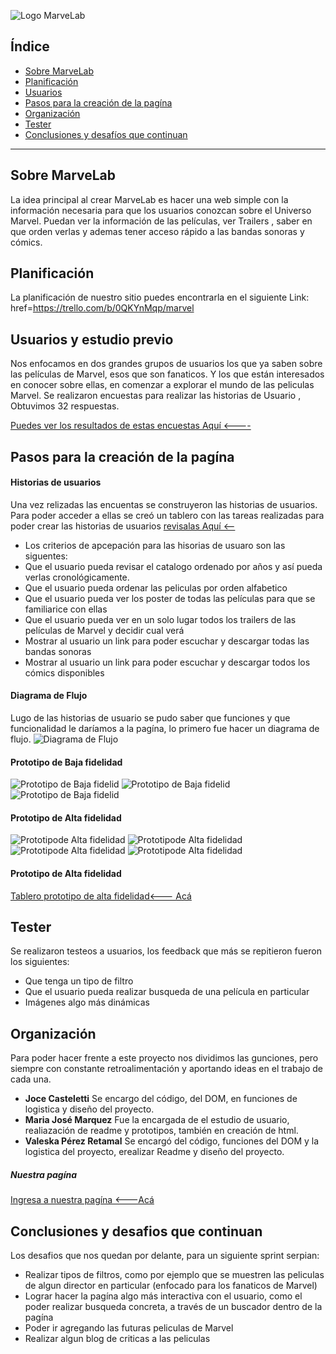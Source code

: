  ![Logo MarveLab](imagenes/LogoMarvelab.PNG)

 ## Índice

 * [Sobre MarveLab](#Sobre-MarveLab)
* [Planificación](#Planificación)
* [Usuarios](#Usuarios)
* [Pasos para la creación de la pagína](#Pasos-para-la-creación-de-la-pagina)
* [Organización](#organizacion)
* [Tester](Testeos)
* [Conclusiones y desafíos que continuan](#conclusiones-y-desafíos-que-continuan)

 ***

 ## Sobre MarveLab

La idea principal al crear MarveLab es hacer una web simple con la información necesaria para que los usuarios conozcan sobre el Universo Marvel. Puedan ver la información de las películas, ver Trailers , saber en que orden verlas y ademas tener acceso rápido a las bandas sonoras y cómics.

 

 ## Planificación

 La planificación de nuestro sitio puedes encontrarla en el siguiente Link:
 href=https://trello.com/b/0QKYnMqp/marvel

 ## Usuarios y estudio previo 

 Nos enfocamos en dos grandes grupos de usuarios  los que ya saben sobre las películas de Marvel, esos que son fanaticos. Y los que están interesados en conocer sobre ellas, en comenzar a explorar el mundo de las peliculas Marvel.
 Se realizaron encuestas para realizar las historias de Usuario  , Obtuvimos 32 respuestas.

 [Puedes ver los resultados de estas encuestas Aquí <----](https://goo.gl/forms/8Se05ez7hFWepGhM2)


 ## Pasos para la creación de la pagína 
  #### Historias de usuarios
  Una vez relizadas las encuentas se construyeron las historias de usuarios. 
  Para poder acceder a ellas se creó un tablero con las tareas realizadas para poder crear las historias de usuarios [revisalas Aquí <--](https://trello.com/b/0QKYnMqp/marvel)
  * Los criterios de apcepación para las hisorias de usuaro son las siguentes: 
   * Que el usuario pueda revisar el catalogo ordenado por años y así pueda verlas cronológicamente.
   * Que el usuario pueda ordenar las peliculas por orden alfabetico
   * Que el usuario pueda ver los poster de todas las películas para que se familiarice con ellas
   * Que  el usuario pueda ver en un solo lugar todos los trailers de las películas de Marvel y decidir cual verá
   * Mostrar al usuario un link para poder escuchar y descargar todas las bandas sonoras
   * Mostrar al usuario un link para poder escuchar y descargar todos los cómics disponibles
   #### Diagrama de Flujo
   Lugo de las historias de usuario se pudo saber que funciones y que funcionalidad le daríamos a la pagína, lo primero fue hacer un diagrama de flujo.
   ![Diagrama de Flujo](imagenes/diagrama-de-flujo.jpg)

#### Prototipo de Baja fidelidad
   
![Prototipo de Baja fidelid](imagenes/proto-baja1.jpg) ![Prototipo de Baja fidelid](imagenes/proto-baja2.jpg)
![Prototipo de Baja fidelid](imagenes/proto-baja3.jpg)

#### Prototipo de Alta fidelidad

![Prototipode Alta fidelidad](imagenes/proto-alta1.png)
![Prototipode Alta fidelidad](imagenes/proto-alta2.png)
![Prototipode Alta fidelidad](imagenes/proto-alta3.png)
![Prototipode Alta fidelidad](imagenes/proto-alta4.png)

#### Prototipo de Alta fidelidad
[Tablero prototipo de alta fidelidad<--- Acá](https://www.figma.com/proto/SJnwHMfo6eRvtrlGAXoaZxSn/Untitled?node-id=0:1&amp;scaling=min-zoom)

## Tester
Se realizaron testeos a usuarios, los feedback que más se repitieron fueron los siguientes: 
* Que tenga un tipo de filtro
* Que el usuario pueda realizar busqueda de una película en particular
* Imágenes algo más dinámicas 


## Organización
Para poder hacer frente a este proyecto nos dividimos las gunciones, pero siempre con constante retroalimentación y aportando ideas en el trabajo de cada una.
*  **Joce Casteletti** Se encargo del código, del DOM, en funciones de logistica y diseño del proyecto.
*   **Maria José Marquez** Fue la encargada de el estudio de usuario, realiazación de readme y prototipos, también en creación de html.
*    **Valeska Pérez Retamal** Se encargó del código, funciones del DOM y la logistica del proyecto, erealizar Readme y diseño del proyecto.
##### Nuestra pagína
[Ingresa a nuestra pagína <---Acá](https://valeskaperezrretamal.github.io/SCL008-hackathon-peliculas/index.html)
 


## Conclusiones y desafios que continuan
Los desafios que nos quedan por delante, para un siguiente sprint serpian:
* Realizar tipos de filtros, como por ejemplo que se muestren las peliculas de algun director en particular (enfocado para los fanaticos de Marvel)
* Lograr hacer la pagína algo más interactiva con el usuario, como el poder realizar busqueda concreta, a través de un buscador dentro de la pagína
* Poder ir agregando las futuras peliculas de Marvel
* Realizar algun blog de criticas a las peliculas 

 

 